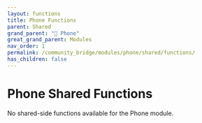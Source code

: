 ```yaml
---
layout: functions
title: Phone Functions
parent: Shared
grand_parent: "📱 Phone"
great_grand_parent: Modules
nav_order: 1
permalink: /community_bridge/modules/phone/shared/functions/
has_children: false
---
```


# Phone Shared Functions
No shared-side functions available for the Phone module.
